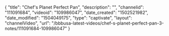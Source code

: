 {
    "title": "Chef's Planet Perfect Pan",
    "description": "",
    "channelid": "111091684",
    "videoid": "109986047",
    "date_created": "1502521982",
    "date_modified": "1504049175",
    "type": "captivate",
    "layout": "channelVideo",
    "url": "\/bbbusa-latest-videos\/chef-s-planet-perfect-pan-3-notes\/111091684-109986047"
}